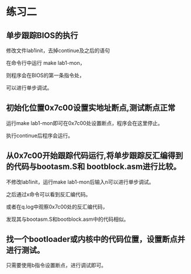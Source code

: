 # 练习二
## 单步跟踪BIOS的执行

修改文件lab1init，去掉continue及之后的语句

在命令行中运行 make lab1-mon，

则程序会在BIOS的第一条指令处，

可以进行单步调试。

## 初始化位置0x7c00设置实地址断点,测试断点正常

运行make lab1-mon即可在0x7c00处设置断点，程序会在这里停止。

执行continue后程序会运行。

## 从0x7c00开始跟踪代码运行,将单步跟踪反汇编得到的代码与bootasm.S和 bootblock.asm进行比较。

不修改lab1init，运行make lab1-mon后输入n可以进行单步调试。

之后通过x命令可以看到反汇编代码。

或者在q.log中观察0x7c00处的反汇编代码，

发现其与bootasm.S和bootblock.asm中的代码相似。

## 找一个bootloader或内核中的代码位置，设置断点并进行测试。

只需要使用b指令设置断点，进行调试即可。 